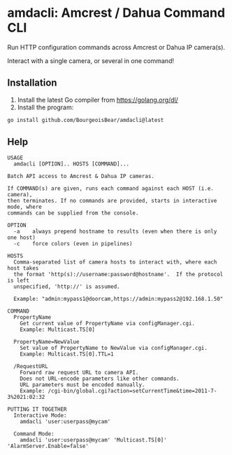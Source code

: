 # amdacli: Amcrest / Dahua Command CLI

Run HTTP configuration commands across Amcrest or Dahua IP camera(s).

Interact with a single camera, or several in one command!

## Installation

1. Install the latest Go compiler from https://golang.org/dl/
2. Install the program:

```sh
go install github.com/BourgeoisBear/amdacli@latest
```

## Help
```
USAGE
  amdacli [OPTION].. HOSTS [COMMAND]...

Batch API access to Amcrest & Dahua IP cameras.

If COMMAND(s) are given, runs each command against each HOST (i.e. camera),
then terminates. If no commands are provided, starts in interactive mode, where
commands can be supplied from the console.

OPTION
  -a    always prepend hostname to results (even when there is only one host)
  -c    force colors (even in pipelines)

HOSTS
  Comma-separated list of camera hosts to interact with, where each host takes
  the format 'http(s)://username:password@hostname'.  If the protocol is left
  unspecified, 'http://' is assumed.

  Example: "admin:mypass1@doorcam,https://admin:mypass2@192.168.1.50"

COMMAND
  PropertyName
    Get current value of PropertyName via configManager.cgi.
    Example: Multicast.TS[0]

  PropertyName=NewValue
    Set value of PropertyName to NewValue via configManager.cgi.
    Example: Multicast.TS[0].TTL=1

  /RequestURL
    Forward raw request URL to camera API.
    Does not URL-encode parameters like other commands.
    URL parameters must be encoded manually.
    Example: /cgi-bin/global.cgi?action=setCurrentTime&time=2011-7-3%2021:02:32

PUTTING IT TOGETHER
  Interactive Mode:
    amdacli 'user:userpass@mycam'

  Command Mode:
    amdacli 'user:userpass@mycam' 'Multicast.TS[0]' 'AlarmServer.Enable=false'

```
